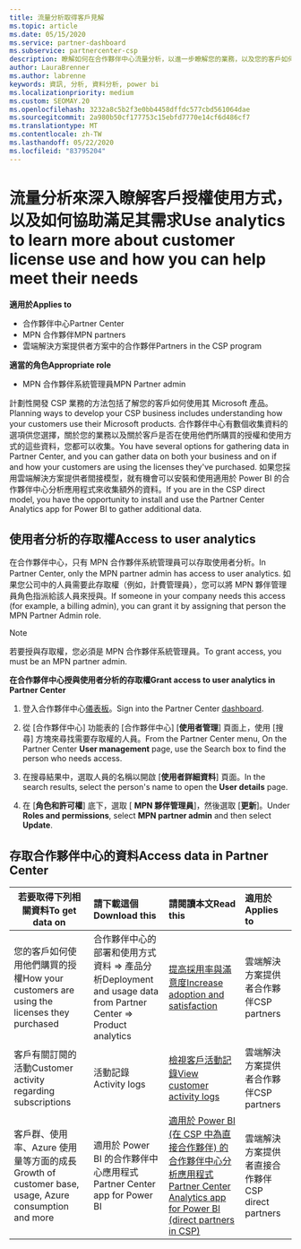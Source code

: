 ```yaml
---
title: 流量分析取得客戶見解
ms.topic: article
ms.date: 05/15/2020
ms.service: partner-dashboard
ms.subservice: partnercenter-csp
description: 瞭解如何在合作夥伴中心流量分析，以進一步瞭解您的業務，以及您的客戶如何使用您購買的授權。
author: LauraBrenner
ms.author: labrenne
keywords: 資訊, 分析, 資料分析, power bi
ms.localizationpriority: medium
ms.custom: SEOMAY.20
ms.openlocfilehash: 3232a8c5b2f3e0bb4458dffdc577cbd561064dae
ms.sourcegitcommit: 2a980b50cf177753c15ebfd7770e14cf6d486cf7
ms.translationtype: MT
ms.contentlocale: zh-TW
ms.lasthandoff: 05/22/2020
ms.locfileid: "83795204"
---
```

# <a name="use-analytics-to-learn-more-about-customer-license-use-and-how-you-can-help-meet-their-needs"></a><span data-ttu-id="ddd94-104">流量分析來深入瞭解客戶授權使用方式，以及如何協助滿足其需求</span><span class="sxs-lookup"><span data-stu-id="ddd94-104">Use analytics to learn more about customer license use and how you can help meet their needs</span></span>

<span data-ttu-id="ddd94-105">**適用於**</span><span class="sxs-lookup"><span data-stu-id="ddd94-105">**Applies to**</span></span>

- <span data-ttu-id="ddd94-106">合作夥伴中心</span><span class="sxs-lookup"><span data-stu-id="ddd94-106">Partner Center</span></span>
- <span data-ttu-id="ddd94-107">MPN 合作夥伴</span><span class="sxs-lookup"><span data-stu-id="ddd94-107">MPN partners</span></span>
- <span data-ttu-id="ddd94-108">雲端解決方案提供者方案中的合作夥伴</span><span class="sxs-lookup"><span data-stu-id="ddd94-108">Partners in the CSP program</span></span>

<span data-ttu-id="ddd94-109">**適當的角色**</span><span class="sxs-lookup"><span data-stu-id="ddd94-109">**Appropriate role**</span></span>

- <span data-ttu-id="ddd94-110">MPN 合作夥伴系統管理員</span><span class="sxs-lookup"><span data-stu-id="ddd94-110">MPN Partner admin</span></span>

<span data-ttu-id="ddd94-111">計劃性開發 CSP 業務的方法包括了解您的客戶如何使用其 Microsoft 產品。</span><span class="sxs-lookup"><span data-stu-id="ddd94-111">Planning ways to develop your CSP business includes understanding how your customers use their Microsoft products.</span></span> <span data-ttu-id="ddd94-112">合作夥伴中心有數個收集資料的選項供您選擇，關於您的業務以及關於客戶是否在使用他們所購買的授權和使用方式的這些資料，您都可以收集。</span><span class="sxs-lookup"><span data-stu-id="ddd94-112">You have several options for gathering data in Partner Center, and you can gather data on both your business and on if and how your customers are using the licenses they've purchased.</span></span> <span data-ttu-id="ddd94-113">如果您採用雲端解決方案提供者間接模型，就有機會可以安裝和使用適用於 Power BI 的合作夥伴中心分析應用程式來收集額外的資料。</span><span class="sxs-lookup"><span data-stu-id="ddd94-113">If you are in the CSP direct model, you have the opportunity to install and use the Partner Center Analytics app for Power BI to gather additional data.</span></span>

## <a name="access-to-user-analytics"></a><span data-ttu-id="ddd94-114">使用者分析的存取權</span><span class="sxs-lookup"><span data-stu-id="ddd94-114">Access to user analytics</span></span>

<span data-ttu-id="ddd94-115">在合作夥伴中心，只有 MPN 合作夥伴系統管理員可以存取使用者分析。</span><span class="sxs-lookup"><span data-stu-id="ddd94-115">In Partner Center, only the MPN partner admin has access to user analytics.</span></span> <span data-ttu-id="ddd94-116">如果您公司中的人員需要此存取權（例如，計費管理員），您可以將 MPN 夥伴管理員角色指派給該人員來授與。</span><span class="sxs-lookup"><span data-stu-id="ddd94-116">If someone in your company needs this access (for example, a billing admin), you can grant it by assigning that person the MPN Partner Admin role.</span></span>

>[!NOTE] 
><span data-ttu-id="ddd94-117">若要授與存取權，您必須是 MPN 合作夥伴系統管理員。</span><span class="sxs-lookup"><span data-stu-id="ddd94-117">To grant access, you must be an MPN partner admin.</span></span>

<span data-ttu-id="ddd94-118">**在合作夥伴中心授與使用者分析的存取權**</span><span class="sxs-lookup"><span data-stu-id="ddd94-118">**Grant access to user analytics in Partner Center**</span></span> 

1. <span data-ttu-id="ddd94-119">登入合作夥伴中心[儀表板](https://partner.microsoft.com/dashboard)。</span><span class="sxs-lookup"><span data-stu-id="ddd94-119">Sign into the Partner Center [dashboard](https://partner.microsoft.com/dashboard).</span></span>

2. <span data-ttu-id="ddd94-120">從 [合作夥伴中心] 功能表的 [合作夥伴中心] [**使用者管理**] 頁面上，使用 [搜尋] 方塊來尋找需要存取權的人員。</span><span class="sxs-lookup"><span data-stu-id="ddd94-120">From the Partner Center menu, On the Partner Center **User management** page, use the Search box to find the person who needs access.</span></span>
2.  <span data-ttu-id="ddd94-121">在搜尋結果中，選取人員的名稱以開啟 [**使用者詳細資料**] 頁面。</span><span class="sxs-lookup"><span data-stu-id="ddd94-121">In the search results, select the person's name to open the **User details** page.</span></span>
3.  <span data-ttu-id="ddd94-122">在 [**角色和許可權**] 底下，選取 [ **MPN 夥伴管理員**]，然後選取 [**更新**]。</span><span class="sxs-lookup"><span data-stu-id="ddd94-122">Under **Roles and permissions**, select **MPN partner admin** and then select **Update**.</span></span>

 
## <a name="access-data-in-partner-center"></a><span data-ttu-id="ddd94-123">存取合作夥伴中心的資料</span><span class="sxs-lookup"><span data-stu-id="ddd94-123">Access data in Partner Center</span></span>

|<span data-ttu-id="ddd94-124">**若要取得下列相關資料**</span><span class="sxs-lookup"><span data-stu-id="ddd94-124">**To get data on**</span></span>   |<span data-ttu-id="ddd94-125">**請下載這個**</span><span class="sxs-lookup"><span data-stu-id="ddd94-125">**Download this**</span></span>   |<span data-ttu-id="ddd94-126">**請閱讀本文**</span><span class="sxs-lookup"><span data-stu-id="ddd94-126">**Read this**</span></span>   | <span data-ttu-id="ddd94-127">**適用於**</span><span class="sxs-lookup"><span data-stu-id="ddd94-127">**Applies to**</span></span>    |
|---------------------|:-----------------------|:---------------|:--------------|
|<span data-ttu-id="ddd94-128">您的客戶如何使用他們購買的授權</span><span class="sxs-lookup"><span data-stu-id="ddd94-128">How your customers are using the licenses they purchased</span></span>   |<span data-ttu-id="ddd94-129">合作夥伴中心的部署和使用方式資料 => 產品分析</span><span class="sxs-lookup"><span data-stu-id="ddd94-129">Deployment and usage data from Partner Center => Product analytics</span></span>   |[<span data-ttu-id="ddd94-130">提高採用率與滿意度</span><span class="sxs-lookup"><span data-stu-id="ddd94-130">Increase adoption and satisfaction</span></span>](increasing-adoption-and-satisfaction.md)|<span data-ttu-id="ddd94-131">雲端解決方案提供者合作夥伴</span><span class="sxs-lookup"><span data-stu-id="ddd94-131">CSP partners</span></span>|
|<span data-ttu-id="ddd94-132">客戶有關訂閱的活動</span><span class="sxs-lookup"><span data-stu-id="ddd94-132">Customer activity regarding subscriptions</span></span>   |<span data-ttu-id="ddd94-133">活動記錄</span><span class="sxs-lookup"><span data-stu-id="ddd94-133">Activity logs</span></span>   |[<span data-ttu-id="ddd94-134">檢視客戶活動記錄</span><span class="sxs-lookup"><span data-stu-id="ddd94-134">View customer activity logs</span></span>](activity-logs.md)|<span data-ttu-id="ddd94-135">雲端解決方案提供者合作夥伴</span><span class="sxs-lookup"><span data-stu-id="ddd94-135">CSP partners</span></span>   |
|<span data-ttu-id="ddd94-136">客戶群、使用率、Azure 使用量等方面的成長</span><span class="sxs-lookup"><span data-stu-id="ddd94-136">Growth of customer base, usage, Azure consumption and more</span></span>   |<span data-ttu-id="ddd94-137">適用於 Power BI 的合作夥伴中心應用程式</span><span class="sxs-lookup"><span data-stu-id="ddd94-137">Partner Center app for Power BI</span></span>   |[<span data-ttu-id="ddd94-138">適用於 Power BI (在 CSP 中為直接合作夥伴) 的合作夥伴中心分析應用程式</span><span class="sxs-lookup"><span data-stu-id="ddd94-138">Partner Center Analytics app for Power BI (direct partners in CSP)</span></span>](power-bi-app-for-direct-partners.md)|<span data-ttu-id="ddd94-139">雲端解決方案提供者直接合作夥伴</span><span class="sxs-lookup"><span data-stu-id="ddd94-139">CSP direct partners</span></span>|






